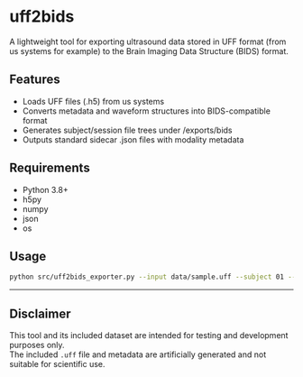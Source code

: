 # uff2bids

A lightweight tool for exporting ultrasound data stored in UFF format (from us systems for example) to the Brain Imaging Data Structure (BIDS) format.

## Features

- Loads UFF files (.h5) from us systems
- Converts metadata and waveform structures into BIDS-compatible format
- Generates subject/session file trees under /exports/bids
- Outputs standard sidecar .json files with modality metadata

## Requirements

- Python 3.8+
- h5py
- numpy
- json
- os

## Usage

```bash
python src/uff2bids_exporter.py --input data/sample.uff --subject 01 --session 01 --output exports/bids
```


---

## Disclaimer

This tool and its included dataset are intended for testing and development purposes only.  
The included `.uff` file and metadata are artificially generated and not suitable for scientific use.
